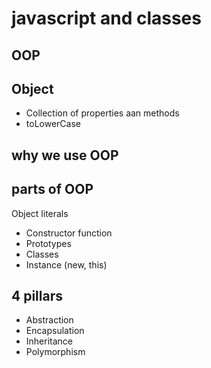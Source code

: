 # javascript and classes


## OOP

## Object

- Collection of properties aan methods
- toLowerCase

## why we use OOP


## parts of OOP
Object literals

- Constructor function
- Prototypes
- Classes
- Instance (new, this)

## 4 pillars
- Abstraction
- Encapsulation
- Inheritance
- Polymorphism




